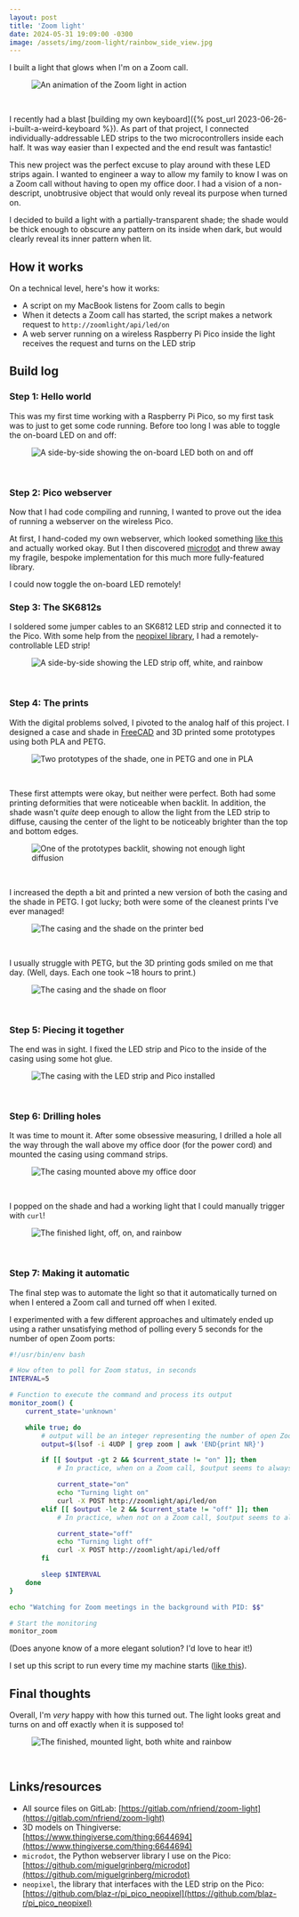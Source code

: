 ```yaml
---
layout: post
title: 'Zoom light'
date: 2024-05-31 19:09:00 -0300
image: /assets/img/zoom-light/rainbow_side_view.jpg
---
```


I built a light that glows when I'm on a Zoom call.

<figure>
    <img loading="lazy" src="{{ 'assets/img/zoom-light/animated.webp' | relative_url }}" alt="An animation of the Zoom light in action" />
</figure>
<br />

I recently had a blast [building my own keyboard]({% post_url 2023-06-26-i-built-a-weird-keyboard %}). As part of that project, I connected individually-addressable LED strips to the two microcontrollers inside each half. It was way easier than I expected and the end result was fantastic!

This new project was the perfect excuse to play around with these LED strips again. I wanted to engineer a way to allow my family to know I was on a Zoom call without having to open my office door. I had a vision of a non-descript, unobtrusive object that would only reveal its purpose when turned on.

I decided to build a light with a partially-transparent shade; the shade would be thick enough to obscure any pattern on its inside when dark, but would clearly reveal its inner pattern when lit.

## How it works

On a technical level, here's how it works:

- A script on my MacBook listens for Zoom calls to begin
- When it detects a Zoom call has started, the script makes a network request to `http://zoomlight/api/led/on`
- A web server running on a wireless Raspberry Pi Pico inside the light receives the request and turns on the LED strip

## Build log

### Step 1: Hello world

This was my first time working with a Raspberry Pi Pico, so my first task was to just to get some code running. Before too long I was able to toggle the on-board LED on and off:

<figure>
    <img loading="lazy" src="{{ 'assets/img/zoom-light/on_board_led_side_by_side.jpg' | relative_url }}" alt="A side-by-side showing the on-board LED both on and off" />
</figure>
<br />

### Step 2: Pico webserver

Now that I had code compiling and running, I wanted to prove out the idea of running a webserver on the wireless Pico.

At first, I hand-coded my own webserver, which looked something [like this](https://gitlab.com/nfriend/zoom-light/-/blob/3775855bb3be1061513290f782dfd00e5f66b15e/server.py) and actually worked okay. But I then discovered [microdot](https://github.com/miguelgrinberg/microdot) and threw away my fragile, bespoke implementation for this much more fully-featured library.

I could now toggle the on-board LED remotely!

### Step 3: The SK6812s

I soldered some jumper cables to an SK6812 LED strip and connected it to the Pico. With some help from the [neopixel library](https://github.com/blaz-r/pi_pico_neopixel), I had a remotely-controllable LED strip!

<figure>
    <img loading="lazy" src="{{ 'assets/img/zoom-light/led_strip_side_by_side.jpg' | relative_url }}" alt="A side-by-side showing the LED strip off, white, and rainbow" />
</figure>
<br />

### Step 4: The prints

With the digital problems solved, I pivoted to the analog half of this project. I designed a case and shade in [FreeCAD](https://www.freecad.org/) and 3D printed some prototypes using both PLA and PETG.

<figure>
    <img loading="lazy" src="{{ 'assets/img/zoom-light/shade_prototypes.jpg' | relative_url }}" alt="Two prototypes of the shade, one in PETG and one in PLA" />
</figure>
<br />

These first attempts were okay, but neither were perfect. Both had some printing deformities that were noticeable when backlit. In addition, the shade wasn't _quite_ deep enough to allow the light from the LED strip to diffuse, causing the center of the light to be noticeably brighter than the top and bottom edges.

<figure>
    <img loading="lazy" src="{{ 'assets/img/zoom-light/diffusion_issues.jpg' | relative_url }}" alt="One of the prototypes backlit, showing not enough light diffusion" />
</figure>
<br />

I increased the depth a bit and printed a new version of both the casing and the shade in PETG. I got lucky; both were some of the cleanest prints I've ever managed!

<figure>
    <img loading="lazy" src="{{ 'assets/img/zoom-light/clean_prints.jpg' | relative_url }}" alt="The casing and the shade on the printer bed" />
</figure>
<br />

I usually struggle with PETG, but the 3D printing gods smiled on me that day. (Well, days. Each one took ~18 hours to print.)

<figure>
    <img loading="lazy" src="{{ 'assets/img/zoom-light/shade_and_casing.jpg' | relative_url }}" alt="The casing and the shade on floor" />
</figure>
<br />

### Step 5: Piecing it together

The end was in sight. I fixed the LED strip and Pico to the inside of the casing using some hot glue.

<figure>
    <img loading="lazy" src="{{ 'assets/img/zoom-light/open_on_floor.jpg' | relative_url }}" alt="The casing with the LED strip and Pico installed" />
</figure>
<br />

### Step 6: Drilling holes

It was time to mount it. After some obsessive measuring, I drilled a hole all the way through the wall above my office door (for the power cord) and mounted the casing using command strips.

<figure>
    <img loading="lazy" src="{{ 'assets/img/zoom-light/mounted.jpg' | relative_url }}" alt="The casing mounted above my office door" />
</figure>
<br />

I popped on the shade and had a working light that I could manually trigger with `curl`!

<figure>
    <img loading="lazy" src="{{ 'assets/img/zoom-light/working_side_by_side.jpg' | relative_url }}" alt="The finished light, off, on, and rainbow" />
</figure>
<br />

### Step 7: Making it automatic

The final step was to automate the light so that it automatically turned on when I entered a Zoom call and turned off when I exited.

I experimented with a few different approaches and ultimately ended up using a rather unsatisfying method of polling every 5 seconds for the number of open Zoom ports:

```sh
#!/usr/bin/env bash

# How often to poll for Zoom status, in seconds
INTERVAL=5

# Function to execute the command and process its output
monitor_zoom() {
    current_state='unknown'

    while true; do
        # output will be an integer representing the number of open Zoom ports
        output=$(lsof -i 4UDP | grep zoom | awk 'END{print NR}')

        if [[ $output -gt 2 && $current_state != "on" ]]; then
            # In practice, when on a Zoom call, $output seems to always be 6

            current_state="on"
            echo "Turning light on"
            curl -X POST http://zoomlight/api/led/on
        elif [[ $output -le 2 && $current_state != "off" ]]; then
            # In practice, when not on a Zoom call, $output seems to always be 1

            current_state="off"
            echo "Turning light off"
            curl -X POST http://zoomlight/api/led/off
        fi

        sleep $INTERVAL
    done
}

echo "Watching for Zoom meetings in the background with PID: $$"

# Start the monitoring
monitor_zoom
```

(Does anyone know of a more elegant solution? I'd love to hear it!)

I set up this script to run every time my machine starts ([like this](https://stackoverflow.com/a/13372744/1063392)).

## Final thoughts

Overall, I'm _very_ happy with how this turned out. The light looks great and turns on and off exactly when it is supposed to!

<figure>
    <img loading="lazy" src="{{ 'assets/img/zoom-light/final_side_by_side.jpg' | relative_url }}" alt="The finished, mounted light, both white and rainbow" />
</figure>
<br />

## Links/resources

- All source files on GitLab: [https://gitlab.com/nfriend/zoom-light](https://gitlab.com/nfriend/zoom-light)
- 3D models on Thingiverse: [https://www.thingiverse.com/thing:6644694](https://www.thingiverse.com/thing:6644694)
- `microdot`, the Python webserver library I use on the Pico: [https://github.com/miguelgrinberg/microdot](https://github.com/miguelgrinberg/microdot)
- `neopixel`, the library that interfaces with the LED strip on the Pico: [https://github.com/blaz-r/pi_pico_neopixel](https://github.com/blaz-r/pi_pico_neopixel)
